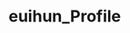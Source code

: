 # euihun_Profile
<img width = "300" scr = "KakaoTalk_20201230_202248426](https://user-images.githubusercontent.com/58055104/103348310-f8102400-4adc-11eb-9d64-9742a0bff1f9.jpg">
